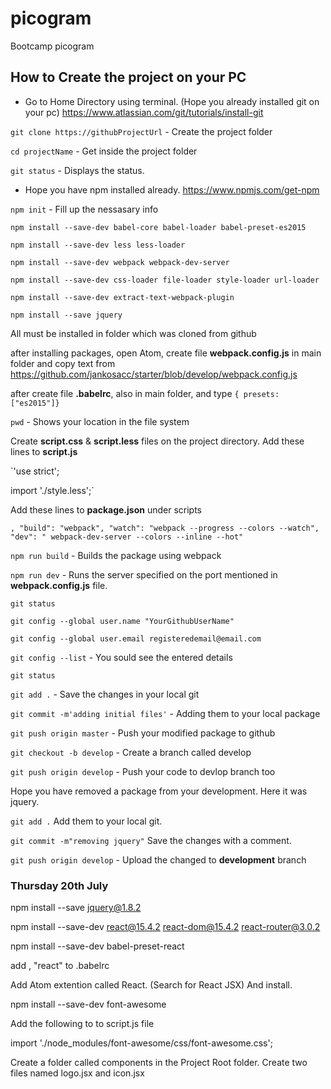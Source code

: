 # picogram
Bootcamp picogram

## How to Create the project on your PC

* Go to Home Directory using terminal. (Hope you already installed git on your pc) https://www.atlassian.com/git/tutorials/install-git

`git clone https://githubProjectUrl` - Create the project folder

`cd projectName` - Get inside the project folder

`git status` - Displays the status.

* Hope you have npm installed already. https://www.npmjs.com/get-npm

`npm init` - Fill up the nessasary info

`npm install --save-dev babel-core babel-loader babel-preset-es2015`

`npm install --save-dev less less-loader`

`npm install --save-dev webpack webpack-dev-server`

`npm install --save-dev css-loader file-loader style-loader url-loader`

`npm install --save-dev extract-text-webpack-plugin`

`npm install --save jquery`

All must be installed in folder which was cloned from github

after installing packages, open Atom, create file **webpack.config.js** in main folder and copy text from https://github.com/jankosacc/starter/blob/develop/webpack.config.js

after create file **.babelrc**, also in main folder, and type `{ presets: ["es2015"]}`

`pwd` - Shows your location in the file system

Create **script.css** & **script.less** files on the project directory. Add these lines to **script.js**

`'use strict';

import './style.less';`

Add these lines to **package.json** under scripts

`,
    "build": "webpack",
    "watch": "webpack --progress --colors --watch",
    "dev": " webpack-dev-server --colors --inline --hot"`

`npm run build` - Builds the package using webpack


`npm run dev` - Runs the server specified on the port mentioned in **webpack.config.js** file.

`git status`

`git config --global user.name "YourGithubUserName"`

`git config --global user.email registeredemail@email.com`

`git config --list` - You sould see the entered details

`git status`

`git add .` - Save the changes in your local git

`git commit -m'adding initial files'` - Adding them to your local package

`git push origin master` - Push your modified package to github

`git checkout -b develop` - Create a branch called develop

`git push origin develop` - Push your code to devlop branch too

Hope you have removed a package from your development. Here it was jquery.

`git add .` Add them to your local git.

`git commit -m"removing jquery"` Save the changes with a comment.

`git push origin develop` - Upload the changed to **development** branch

### Thursday 20th July

npm install --save jquery@1.8.2

npm install --save-dev react@15.4.2 react-dom@15.4.2 react-router@3.0.2

npm install --save-dev babel-preset-react

add , "react" to .babelrc

Add Atom extention called React. (Search for React JSX) And install.


npm install --save-dev font-awesome

Add the following to to script.js file

import './node_modules/font-awesome/css/font-awesome.css';

Create a folder called components in the Project Root folder. Create two files named logo.jsx and icon.jsx
